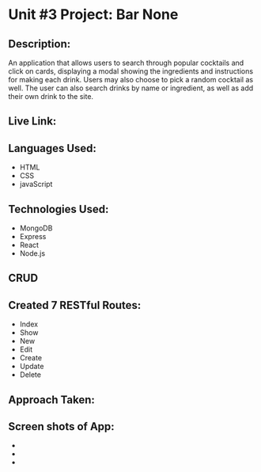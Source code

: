 # Unit #3 Project: Bar None

## Description:
An application that allows users to search through popular cocktails and click on cards, displaying a modal showing the ingredients and instructions for making each drink. Users may also choose to pick a random cocktail as well. The user can also search drinks by name or ingredient, as well as add their own drink to the site.

## Live Link: 

## Languages Used:
* HTML
* CSS
* javaScript

## Technologies Used:
* MongoDB
* Express
* React
* Node.js

## CRUD

## Created 7 RESTful Routes:
* Index
* Show
* New
* Edit
* Create
* Update
* Delete

## Approach Taken:

## Screen shots of App:
* 
* 
* 
